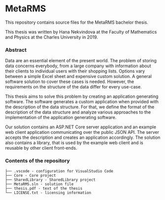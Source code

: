# MetaRMS
This repository contains source files for the MetaRMS bachelor thesis.    
    
This thesis was written by Hana Nekvindova at the Faculty of Mathematics and Physics at the Charles University in 2019.

### Abstract
Data are an essential element of the present world. The problem of storing data concerns everybody, from a large company with information about their clients to individual users with their shopping lists. Options vary between a simple Excel sheet and expensive custom solution. A general software solution to cover these cases is needed. However, the requirements on the structure of the data differ for every use-case.     
    
This thesis aims to solve this problem by creating an application generating software. The software generates a custom application when provided with the description of the data structure. For that, we define the format of the description of the data structure and analyze various approaches to the implementation of the application generating software.     
    
Our solution contains an ASP.NET Core server application and an example web client application communicating over the public JSON API. The server accepts the description and creates an application accordingly. The solution also contains a library, that is used by the example web client and is reusable by other client front-ends.


### Contents of the repository
```
├── .vscode - configuration for VisualStudio Code
├── Core - Core project
├── SharedLibrary - SharedLibrary project
├── MetaRMS.sln - solution file
├── thesis.pdf - text of the thesis
└── LICENSE.txt - licensing information
```